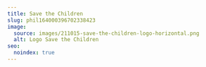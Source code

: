 ```yaml
---
title: Save the Children
slug: phil164000396702338423
image:
  source: images/211015-save-the-children-logo-horizontal.png
  alt: Logo Save the Children
seo:
  noindex: true
---
```

